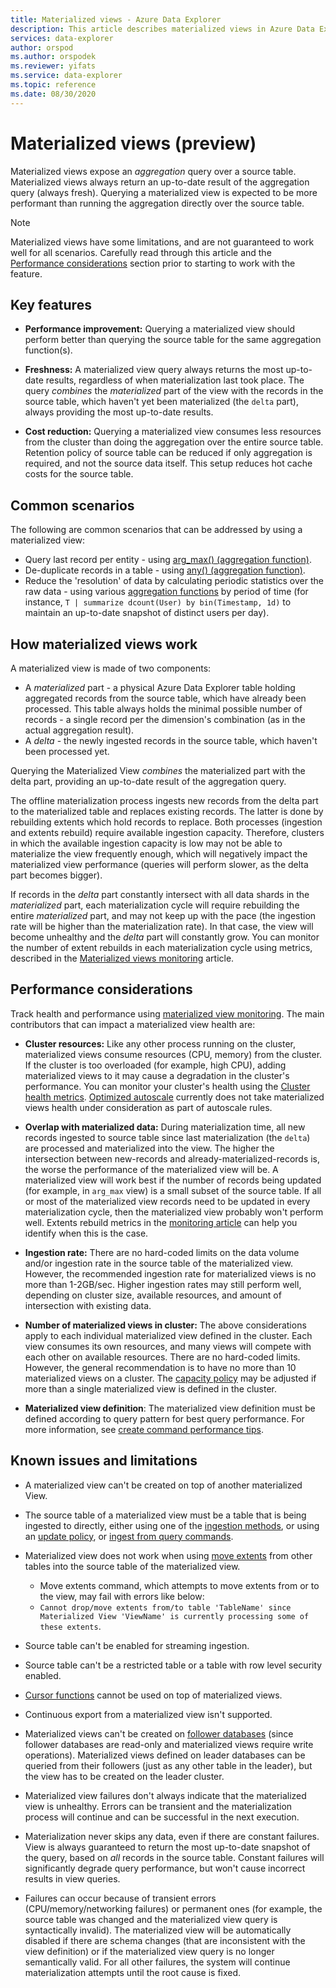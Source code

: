 ```yaml
---
title: Materialized views - Azure Data Explorer
description: This article describes materialized views in Azure Data Explorer.
services: data-explorer
author: orspod
ms.author: orspodek
ms.reviewer: yifats
ms.service: data-explorer
ms.topic: reference
ms.date: 08/30/2020
---
```

# Materialized views (preview)

Materialized views expose an *aggregation* query over a source table. Materialized views always return an up-to-date result of the aggregation query (always fresh).
Querying a materialized view is expected to be more performant than running the aggregation directly over the source table.

> [!NOTE] 
> Materialized views have some limitations, and are not guaranteed to work well for all scenarios. Carefully read through this article and the [Performance considerations](#performance-considerations) section prior to starting to work with the feature.

## Key features

* **Performance improvement:** Querying a materialized view should perform better than querying the source table for the same aggregation function(s).

* **Freshness:** A materialized view query always returns the most up-to-date results, regardless of when materialization last took place. The query *combines* the *materialized* part of the view with the records in the source table, which haven't yet been materialized (the `delta` part), always providing the most up-to-date results.

* **Cost reduction:** Querying a materialized view consumes less resources from the cluster than doing the aggregation over the entire source table. Retention policy of source table can be reduced if only aggregation is required, and not the source data itself. This setup reduces hot cache costs for the source table.

## Common scenarios

The following are common scenarios that can be addressed by using a materialized view:

* Query last record per entity - using [arg_max() (aggregation function)](../../query/arg-max-aggfunction.md).
* De-duplicate records in a table - using [any() (aggregation function)](../../query/any-aggfunction.md).
* Reduce the 'resolution' of data by calculating periodic statistics over the raw data - using various [aggregation functions](materialized-view-create-alter.md#supported-aggregation-functions) by period of time (for instance, `T | summarize dcount(User) by bin(Timestamp, 1d)` to maintain an up-to-date snapshot of distinct users per day).

## How materialized views work

A materialized view is made of two components:

* A *materialized* part - a physical Azure Data Explorer table holding aggregated records from the source table, which have already been processed.  This table always holds the minimal possible number of records - a single record per the dimension's combination (as in the actual aggregation result).
* A *delta* - the newly ingested records in the source table, which haven't been processed yet. 

Querying the Materialized View *combines* the materialized part with the delta part, providing an up-to-date result of the aggregation query. 

The offline materialization process ingests new records from the delta part to the materialized table and replaces existing records. The latter is done by rebuilding extents which hold records to replace. Both processes (ingestion and extents rebuild) require available ingestion capacity. Therefore, clusters in which the available ingestion capacity is low may not be able to materialize the view frequently enough, which will negatively impact the materialized view performance (queries will perform slower, as the delta part becomes bigger). 

If records in the *delta* part constantly intersect with all data shards in the *materialized* part, each materialization cycle will require rebuilding the entire *materialized* part, and may not keep up with the pace (the ingestion rate will be higher than the materialization rate). In that case, the view will become unhealthy and the *delta* part will constantly grow. You can monitor the number of extent rebuilds in each materialization cycle using metrics, described in the [Materialized views monitoring](materialized-view-monitoring.md) article.

## Performance considerations

Track health and performance using [materialized view monitoring](materialized-view-monitoring.md). The main contributors that can impact a materialized view health are:

* **Cluster resources:** Like any other process running on the cluster, materialized views consume resources (CPU, memory) from the cluster. If the cluster is too overloaded (for example, high CPU), adding materialized views to it may cause a degradation in the cluster's performance. You can monitor your cluster's health using the [Cluster health metrics](../../../using-metrics.md#cluster-metrics). [Optimized autoscale](../../../manage-cluster-horizontal-scaling.md#optimized-autoscale) currently does not take materialized views health under consideration as part of autoscale rules.

* **Overlap with materialized data:** During materialization time, all new records ingested to source table since last materialization (the `delta`) are processed and materialized into the view. The higher the intersection between new-records and already-materialized-records is, the worse the performance of the materialized view will be. A materialized view will work best if the number of records being updated (for example, in `arg_max` view) is a small subset of the source table. If all or most of the materialized view records need to be updated in every materialization cycle, then the materialized view probably won't perform well. Extents rebuild metrics in the [monitoring article](materialized-view-monitoring.md#troubleshooting) can help you identify when this is the case.

* **Ingestion rate:** There are no hard-coded limits on the data volume and/or ingestion rate in the source table of the materialized view. However, the recommended ingestion rate for materialized views is no more than 1-2GB/sec. Higher ingestion rates may still perform well, depending on cluster size, available resources, and amount of intersection with existing data. 

* **Number of materialized views in cluster:** The above considerations apply to each individual materialized view defined in the cluster. Each view consumes its own resources, and many views will compete with each other on available resources.  There are no hard-coded limits. However, the general recommendation is to have no more than 10 materialized views on a cluster. The [capacity policy](materialized-view-policies.md#capacity-policy) may be adjusted if more than a single materialized view is defined in the cluster.

* **Materialized view definition**: The materialized view definition must be defined according to query pattern for best query performance. For more information, see [create command performance tips](materialized-view-create-alter.md#performance-tips). 

## Known issues and limitations

* A materialized view can't be created on top of another materialized View.
* The source table of a materialized view must be a table that is being ingested to directly, either using one of the [ingestion methods](../../../ingest-data-overview.md#ingestion-methods-and-tools), or using an [update policy](../updatepolicy.md), or [ingest from query commands](../data-ingestion/ingest-from-query.md).
* Materialized view does not work when using [move extents](../move-extents.md) from other tables into the source table of the materialized view.
  * Move extents command, which attempts to move extents from or to the view, may fail with errors like below:
  * `Cannot drop/move extents from/to table 'TableName' since Materialized View 'ViewName' is currently processing some of these extents`.
* Source table can't be enabled for streaming ingestion.
* Source table can't be a restricted table or a table with row level security enabled.
* [Cursor functions](../databasecursor.md#cursor-functions) cannot be used on top of materialized views.

* Continuous export from a materialized view isn't supported.

* Materialized views can't be created on [follower databases](../../../follower.md) (since follower databases are read-only and materialized views require write operations).  Materialized views defined on leader databases can be queried from their followers (just as any other table in the leader), but the view has to be created on the leader cluster.

* Materialized view failures don't always indicate that the materialized view is unhealthy. Errors can be transient and the materialization process will continue and can be successful in the next execution.
* Materialization never skips any data, even if there are constant failures. View is always guaranteed to return the most up-to-date snapshot of the query, based on *all* records in the source table. Constant failures will significantly degrade query performance, but won't cause incorrect results in view queries.
* Failures can occur because of transient errors (CPU/memory/networking failures) or permanent ones (for example, the source table was changed and the materialized view query is syntactically invalid). The materialized view will be automatically disabled if there are schema changes (that are inconsistent with the view definition) or if the materialized view query is no longer semantically valid. For all other failures, the system will continue materialization attempts until the root cause is fixed.
